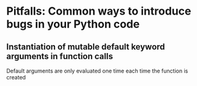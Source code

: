 # Pitfalls: Common ways to introduce bugs in your Python code

## Instantiation of mutable default keyword arguments in function calls

Default arguments are only evaluated one time each time the function is created